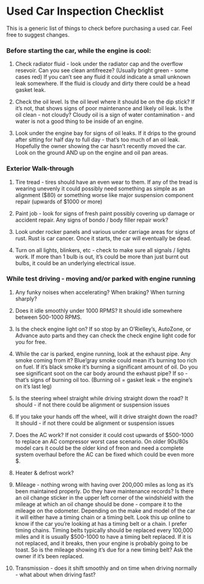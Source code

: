 # Used Car Inspection Checklist
This is a generic list of things to check before purchasing a used car.  Feel free to suggest changes.

### Before starting the car, while the engine is cool:

1. Check radiator fluid - look under the radiator cap and the overflow resevoir. Can you see clean antifreeze? (Usually bright green - some cases red) If you can’t see any fluid it could indicate a small unknown leak somewhere. If the fluid is cloudy and dirty there could be a head gasket leak.

2. Check the oil level. Is the oil level where it should be on the dip stick? If it’s not, that shows signs of poor maintenance and likely oil leak. Is the oil clean - not cloudy? Cloudy oil is a sign of water contamination - and water is not a good thing to be inside of an engine.

3. Look under the engine bay for signs of oil leaks. If it drips to the ground after sitting for half day to full day - that’s too much of an oil leak. Hopefully the owner showing the car hasn’t recently moved the car. Look on the ground AND up on the engine and oil pan areas.

### Exterior Walk-through

1. Tire tread - tires should have an even wear to them. If any of the tread is wearing unevenly it could possibly need something as simple as an alignment ($80) or something worse like major suspension component repair (upwards of $1000 or more)

2. Paint job - look for signs of fresh paint possibly covering up damage or accident repair. Any signs of bondo / body filler repair work?

3. Look under rocker panels and various under carriage areas for signs of rust. Rust is car cancer. Once it starts, the car will eventually be dead.

4. Turn on all lights, blinkers, etc - check to make sure all signals / lights work. If more than 1 bulb is out, it’s could be more than just burnt out bulbs, it could be an underlying electrical issue.

### While test driving - moving and/or parked with engine running

1. Any funky noises when accelerating? When braking? When turning sharply?

2. Does it idle smoothly under 1000 RPMS? It should idle somewhere between 500-1000 RPMS.

3. Is the check engine light on? If so stop by an O’Rielley’s, AutoZone, or Advance auto parts and they can check the check engine light code for you for free.

4. While the car is parked, engine running, look at the exhaust pipe. Any smoke coming from it? Blue’gray smoke could mean it’s burning too rich on fuel. If it’s black smoke it’s burning a significant amount of oil. Do you see significant soot on the car body around the exhaust pipe? If so - that’s signs of burning oil too. (Burning oil = gasket leak = the engine’s on it’s last leg)

5. Is the steering wheel straight while driving straight down the road? It should - if not there could be alignment or suspension issues

6. If you take your hands off the wheel, will it drive straight down the road? It should - if not there could be alignment or suspension issues

7. Does the AC work? If not consider it could cost upwards of $500-1000 to replace an AC compressor worst case scenario. On older 90s/80s model cars it could be the older kind of freon and need a complete system overhaul before the AC can be fixed which could be even more $.

8. Heater & defrost work?

9. Mileage - nothing wrong with having over 200,000 miles as long as it’s been maintained properly. Do they have maintenance records? Is there an oil change sticker in the upper left corner of the windshield with the mileage at which an oil change should be done - compare it to the mileage on the odometer. Depending on the make and model of the car it will either have a timing chain or a timing belt. Look this up online to know if the car you’re looking at has a timing belt or a chain. I prefer timing chains. Timing belts typically should be replaced every 100,000 miles and it is usually $500-1000 to have a timing belt replaced. If it is not replaced, and it breaks, then your engine is probably going to be toast. So is the mileage showing it’s due for a new timing belt? Ask the owner if it’s been replaced.

10. Transmission - does it shift smoothly and on time when driving normally - what about when driving fast?
